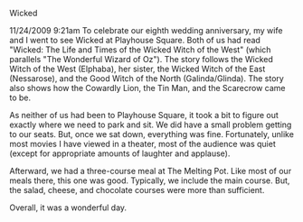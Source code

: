 Wicked

11/24/2009 9:21am
To celebrate our eighth wedding anniversary, my wife and I went to see Wicked at Playhouse Square. Both of us had read "Wicked: The Life and Times of the Wicked Witch of the West" (which parallels "The Wonderful Wizard of Oz"). The story follows the Wicked Witch of the West (Elphaba), her sister, the Wicked Witch of the East (Nessarose), and the Good Witch of the North (Galinda/Glinda). The story also shows how the Cowardly Lion, the Tin Man, and the Scarecrow came to be.

As neither of us had been to Playhouse Square, it took a bit to figure out exactly where we need to park and sit. We did have a small problem getting to our seats. But, once we sat down, everything was fine. Fortunately, unlike most movies I have viewed in a theater, most of the audience was quiet (except for appropriate amounts of laughter and applause).

Afterward, we had a three-course meal at The Melting Pot. Like most of our meals there, this one was good. Typically, we include the main course. But, the salad, cheese, and chocolate courses were more than sufficient.

Overall, it was a wonderful day.

